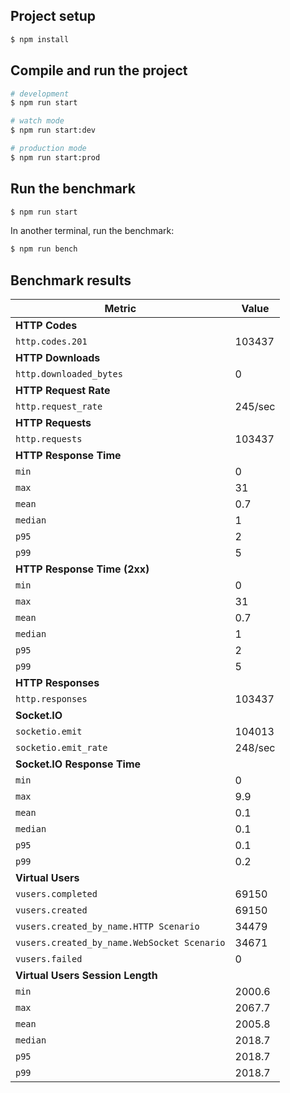 ## Project setup

```bash
$ npm install
```

## Compile and run the project

```bash
# development
$ npm run start

# watch mode
$ npm run start:dev

# production mode
$ npm run start:prod
```

## Run the benchmark

```bash
$ npm run start
```

In another terminal, run the benchmark:

```bash
$ npm run bench
```

## Benchmark results

| **Metric**                                  | **Value** |
| ------------------------------------------- | --------- |
| **HTTP Codes**                              |           |
| `http.codes.201`                            | 103437    |
| **HTTP Downloads**                          |           |
| `http.downloaded_bytes`                     | 0         |
| **HTTP Request Rate**                       |           |
| `http.request_rate`                         | 245/sec   |
| **HTTP Requests**                           |           |
| `http.requests`                             | 103437    |
| **HTTP Response Time**                      |           |
| `min`                                       | 0         |
| `max`                                       | 31        |
| `mean`                                      | 0.7       |
| `median`                                    | 1         |
| `p95`                                       | 2         |
| `p99`                                       | 5         |
| **HTTP Response Time (2xx)**                |           |
| `min`                                       | 0         |
| `max`                                       | 31        |
| `mean`                                      | 0.7       |
| `median`                                    | 1         |
| `p95`                                       | 2         |
| `p99`                                       | 5         |
| **HTTP Responses**                          |           |
| `http.responses`                            | 103437    |
| **Socket.IO**                               |           |
| `socketio.emit`                             | 104013    |
| `socketio.emit_rate`                        | 248/sec   |
| **Socket.IO Response Time**                 |           |
| `min`                                       | 0         |
| `max`                                       | 9.9       |
| `mean`                                      | 0.1       |
| `median`                                    | 0.1       |
| `p95`                                       | 0.1       |
| `p99`                                       | 0.2       |
| **Virtual Users**                           |           |
| `vusers.completed`                          | 69150     |
| `vusers.created`                            | 69150     |
| `vusers.created_by_name.HTTP Scenario`      | 34479     |
| `vusers.created_by_name.WebSocket Scenario` | 34671     |
| `vusers.failed`                             | 0         |
| **Virtual Users Session Length**            |           |
| `min`                                       | 2000.6    |
| `max`                                       | 2067.7    |
| `mean`                                      | 2005.8    |
| `median`                                    | 2018.7    |
| `p95`                                       | 2018.7    |
| `p99`                                       | 2018.7    |
